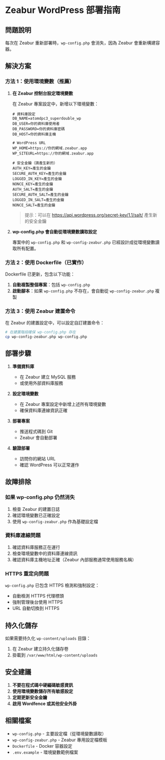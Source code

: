 # Zeabur WordPress 部署指南

## 問題說明
每次在 Zeabur 重新部署時，`wp-config.php` 會消失，因為 Zeabur 會重新構建容器。

## 解決方案

### 方法 1：使用環境變數（推薦）

1. **在 Zeabur 控制台設定環境變數**
   
   在 Zeabur 專案設定中，新增以下環境變數：

   ```
   # 資料庫設定
   DB_NAME=atomdpc3_superdouble_wp
   DB_USER=你的資料庫使用者
   DB_PASSWORD=你的資料庫密碼
   DB_HOST=你的資料庫主機
   
   # WordPress URL
   WP_HOME=https://你的網域.zeabur.app
   WP_SITEURL=https://你的網域.zeabur.app
   
   # 安全金鑰（請產生新的）
   AUTH_KEY=產生的金鑰
   SECURE_AUTH_KEY=產生的金鑰
   LOGGED_IN_KEY=產生的金鑰
   NONCE_KEY=產生的金鑰
   AUTH_SALT=產生的金鑰
   SECURE_AUTH_SALT=產生的金鑰
   LOGGED_IN_SALT=產生的金鑰
   NONCE_SALT=產生的金鑰
   ```

   > 提示：可以在 https://api.wordpress.org/secret-key/1.1/salt/ 產生新的安全金鑰

2. **wp-config.php 會自動從環境變數讀取設定**
   
   專案中的 `wp-config.php` 和 `wp-config-zeabur.php` 已經設計成從環境變數讀取所有配置。

### 方法 2：使用 Dockerfile（已實作）

Dockerfile 已更新，包含以下功能：

1. **自動複製整個專案**：包括 `wp-config.php`
2. **啟動腳本**：如果 `wp-config.php` 不存在，會自動從 `wp-config-zeabur.php` 複製

### 方法 3：使用 Zeabur 建置命令

在 Zeabur 的建置設定中，可以設定自訂建置命令：

```bash
# 在建置階段確保 wp-config.php 存在
cp wp-config-zeabur.php wp-config.php
```

## 部署步驟

1. **準備資料庫**
   - 在 Zeabur 建立 MySQL 服務
   - 或使用外部資料庫服務

2. **設定環境變數**
   - 在 Zeabur 專案設定中新增上述所有環境變數
   - 確保資料庫連線資訊正確

3. **部署專案**
   - 推送程式碼到 Git
   - Zeabur 會自動部署

4. **驗證部署**
   - 訪問你的網站 URL
   - 確認 WordPress 可以正常運作

## 故障排除

### 如果 wp-config.php 仍然消失

1. 檢查 Zeabur 的建置日誌
2. 確認環境變數已正確設定
3. 使用 `wp-config-zeabur.php` 作為基礎設定檔

### 資料庫連線問題

1. 確認資料庫服務正在運行
2. 檢查環境變數中的資料庫連線資訊
3. 確認資料庫主機地址正確（Zeabur 內部服務通常使用服務名稱）

### HTTPS 重定向問題

`wp-config.php` 已包含 HTTPS 檢測和強制設定：
- 自動檢測 HTTPS 代理標頭
- 強制管理後台使用 HTTPS
- URL 自動切換到 HTTPS

## 持久化儲存

如果需要持久化 `wp-content/uploads` 目錄：

1. 在 Zeabur 建立持久化儲存卷
2. 掛載到 `/var/www/html/wp-content/uploads`

## 安全建議

1. **不要在程式碼中硬編碼敏感資訊**
2. **使用環境變數儲存所有敏感設定**
3. **定期更新安全金鑰**
4. **啟用 Wordfence 或其他安全外掛**

## 相關檔案

- `wp-config.php` - 主要設定檔（從環境變數讀取）
- `wp-config-zeabur.php` - Zeabur 專用設定檔模板
- `Dockerfile` - Docker 容器設定
- `.env.example` - 環境變數範例檔案